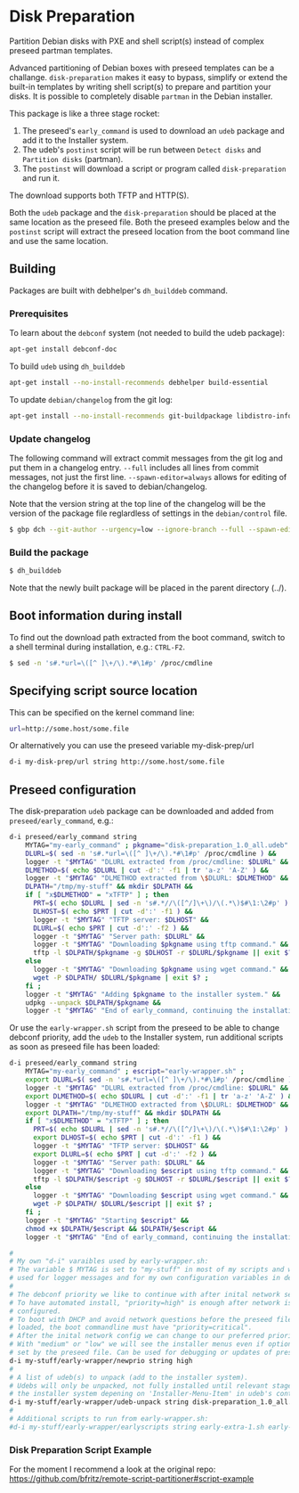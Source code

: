 # Disk Preparation

Partition Debian disks with PXE and shell script(s) instead of complex
preseed partman templates.

Advanced partitioning of Debian boxes with preseed templates can be a
challange. `disk-preparation` makes it easy to bypass, simplify
or extend the built-in templates by writing shell script(s) to prepare
and partition your disks. It is possible to completely disable
`partman` in the Debian installer.

This package is like a three stage rocket:
1. The preseed's `early_command` is used to download an `udeb` package and add it to the Installer system.
2. The udeb's `postinst` script will be run between `Detect disks` and `Partition disks` (partman).
3. The `postinst` will download a script or program called `disk-preparation` and run it.

The download supports both TFTP and HTTP(S).

Both the `udeb` package and the `disk-preparation` should be placed at
the same location as the preseed file. Both the preseed examples below
and the `postinst` script will extract the preseed location from the
boot command line and use the same location.

## Building

Packages are built with debhelper's `dh_builddeb` command.

### Prerequisites

To learn about the `debconf` system (not needed to build the udeb package):
```bash
apt-get install debconf-doc
```

To build `udeb` using `dh_builddeb`
```bash
apt-get install --no-install-recommends debhelper build-essential
```

To update `debian/changelog` from the git log:
```bash
apt-get install --no-install-recommends git-buildpackage libdistro-info-perl
```

### Update changelog

The following command will extract commit messages from the git log and put them
in a changelog entry. `--full` includes all lines from commit messages, not just
the first line. `--spawn-editor=always` allows for editing of the changelog
before it is saved to debian/changelog.

Note that the version string at the top line of the changelog will be the version
of the package file reglardless of settings in the `debian/control` file.

```bash
$ gbp dch --git-author --urgency=low --ignore-branch --full --spawn-editor=always --release --since=<git-hash>
```

### Build the package

```bash
$ dh_builddeb
```

Note that the newly built package will be placed in the parent directory (../).

## Boot information during install

To find out the download path extracted from the boot command,
switch to a shell terminal during installation, e.g.: `CTRL-F2`.

```bash
$ sed -n 's#.*url=\([^ ]\+/\).*#\1#p' /proc/cmdline
```

## Specifying script source location

This can be specified on the kernel command line:

```bash
url=http://some.host/some.file
```

Or alternatively you can use the preseed variable my-disk-prep/url

```bash
d-i my-disk-prep/url string http://some.host/some.file
```

## Preseed configuration

The disk-preparation `udeb` package can be downloaded and added from
`preseed/early_command`, e.g.:

```bash
d-i preseed/early_command string                                          \
    MYTAG="my-early_command" ; pkgname="disk-preparation_1.0_all.udeb" ;  \
    DLURL=$( sed -n 's#.*url=\([^ ]\+/\).*#\1#p' /proc/cmdline ) &&       \
    logger -t "$MYTAG" "DLURL extracted from /proc/cmdline: $DLURL" &&    \
    DLMETHOD=$( echo $DLURL | cut -d':' -f1 | tr 'a-z' 'A-Z' ) &&         \
    logger -t "$MYTAG" "DLMETHOD extracted from \$DLURL: $DLMETHOD" &&    \
    DLPATH="/tmp/my-stuff" && mkdir $DLPATH &&                            \
    if [ "x$DLMETHOD" = "xTFTP" ] ; then                                  \
      PRT=$( echo $DLURL | sed -n 's#.*//\([^/]\+\)/\(.*\)$#\1:\2#p' ) && \
      DLHOST=$( echo $PRT | cut -d':' -f1 ) &&                            \
      logger -t "$MYTAG" "TFTP server: $DLHOST" &&                        \
      DLURL=$( echo $PRT | cut -d':' -f2 ) &&                             \
      logger -t "$MYTAG" "Server path: $DLURL" &&                         \
      logger -t "$MYTAG" "Downloading $pkgname using tftp command." &&    \
      tftp -l $DLPATH/$pkgname -g $DLHOST -r $DLURL/$pkgname || exit $? ; \
    else                                                                  \
      logger -t "$MYTAG" "Downloading $pkgname using wget command." &&    \
      wget -P $DLPATH/ $DLURL/$pkgname | exit $? ;                        \
    fi ;                                                                  \
    logger -t "$MYTAG" "Adding $pkgname to the installer system." &&      \
    udpkg --unpack $DLPATH/$pkgname &&                                    \
    logger -t "$MYTAG" "End of early_command, continuing the installation."
```

Or use the `early-wrapper.sh` script from the preseed to be able to change
debconf priority, add the `udeb` to the Installer system, run additional
scripts as soon as preseed file has been loaded:

```bash
d-i preseed/early_command string                                           \
    MYTAG="my-early_command" ; escript="early-wrapper.sh" ;                \
    export DLURL=$( sed -n 's#.*url=\([^ ]\+/\).*#\1#p' /proc/cmdline ) && \
    logger -t "$MYTAG" "DLURL extracted from /proc/cmdline: $DLURL" &&     \
    export DLMETHOD=$( echo $DLURL | cut -d':' -f1 | tr 'a-z' 'A-Z' ) &&   \
    logger -t "$MYTAG" "DLMETHOD extracted from \$DLURL: $DLMETHOD" &&     \
    export DLPATH="/tmp/my-stuff" && mkdir $DLPATH &&                      \
    if [ "x$DLMETHOD" = "xTFTP" ] ; then                                   \
      PRT=$( echo $DLURL | sed -n 's#.*//\([^/]\+\)/\(.*\)$#\1:\2#p' ) &&  \
      export DLHOST=$( echo $PRT | cut -d':' -f1 ) &&                      \
      logger -t "$MYTAG" "TFTP server: $DLHOST" &&                         \
      export DLURL=$( echo $PRT | cut -d':' -f2 ) &&                       \
      logger -t "$MYTAG" "Server path: $DLURL" &&                          \
      logger -t "$MYTAG" "Downloading $escript using tftp command." &&     \
      tftp -l $DLPATH/$escript -g $DLHOST -r $DLURL/$escript || exit $? ;  \
    else                                                                   \
      logger -t "$MYTAG" "Downloading $escript using wget command." &&     \
      wget -P $DLPATH/ $DLURL/$escript || exit $? ;                        \
    fi ;                                                                   \
    logger -t "$MYTAG" "Starting $escript" &&                              \
    chmod +x $DLPATH/$escript && $DLPATH/$escript &&                       \
    logger -t "$MYTAG" "End of early_command, continuing the installation."

#
# My own "d-i" varaibles used by early-wrapper.sh:
# The variable $ MYTAG is set to "my-stuff" in most of my scripts and will be
# used for logger messages and for my own configuration variables in debconf.
#
# The debconf priority we like to continue with after inital network setup.
# To have automated install, "priority=high" is enough after network is
# configured.
# To boot with DHCP and avoid network questions before the preseed file is
# loaded, the boot commandline must have "priority=critical".
# After the inital network config we can change to our preferred priority.
# With "medium" or "low" we will see the installer menus even if options are
# set by the preseed file. Can be used for debugging or updates of preseed file.
d-i my-stuff/early-wrapper/newprio string high
#
# A list of udeb(s) to unpack (add to the installer system).
# Udebs will only be unpacked, not fully installed until relevant stage in
# the installer system depening on 'Installer-Menu-Item' in udeb's control file.
d-i my-stuff/early-wrapper/udeb-unpack string disk-preparation_1.0_all.udeb
#
# Additional scripts to run from early-wrapper.sh:
#d-i my-stuff/early-wrapper/earlyscripts string early-extra-1.sh early-extra-2.sh
```

### Disk Preparation Script Example

For the moment I recommend a look at the original repo:<br/>
<https://github.com/bfritz/remote-script-partitioner#script-example>
